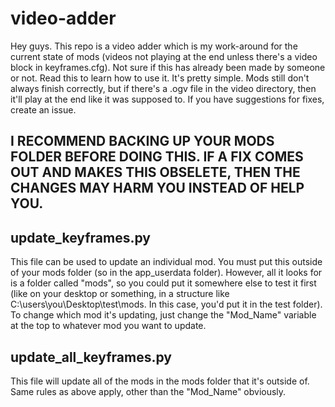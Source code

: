 # video-adder
Hey guys. This repo is a video adder which is my work-around for the current state of mods (videos not playing at the end unless there's a video block in keyframes.cfg). Not sure if this has already been made by someone or not. Read this to learn how to use it. It's pretty simple. Mods still don't always finish correctly, but if there's a .ogv file in the video directory, then it'll play at the end like it was supposed to. If you have suggestions for fixes, create an issue.

## I RECOMMEND BACKING UP YOUR MODS FOLDER BEFORE DOING THIS. IF A FIX COMES OUT AND MAKES THIS OBSELETE, THEN THE CHANGES MAY HARM YOU INSTEAD OF HELP YOU.

## update_keyframes.py
This file can be used to update an individual mod. You must put this outside of your mods folder (so in the app_userdata folder).
However, all it looks for is a folder called "mods", so you could put it somewhere else to test it first (like on your desktop or something, in a structure like C:\users\you\Desktop\test\mods. In this case, you'd put it in the test folder).
To change which mod it's updating, just change the "Mod_Name" variable at the top to whatever mod you want to update. 

## update_all_keyframes.py
This file will update all of the mods in the mods folder that it's outside of.
Same rules as above apply, other than the "Mod_Name" obviously.
